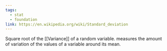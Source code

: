 ```yaml
---
tags:
  - stat
  - foundation
link: https://en.wikipedia.org/wiki/Standard_deviation
---
```

Square root of the [[Variance]] of a random variable. measures the amount of variation of the values of a variable around its mean.